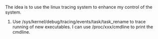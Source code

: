 The idea is to use the linux tracing system to enhance my control of the
system.

1. Use /sys/kernel/debug/tracing/events/task/task_rename to trace running
of new executables. I can use /proc/xxx/cmdline to print the cmdline. 